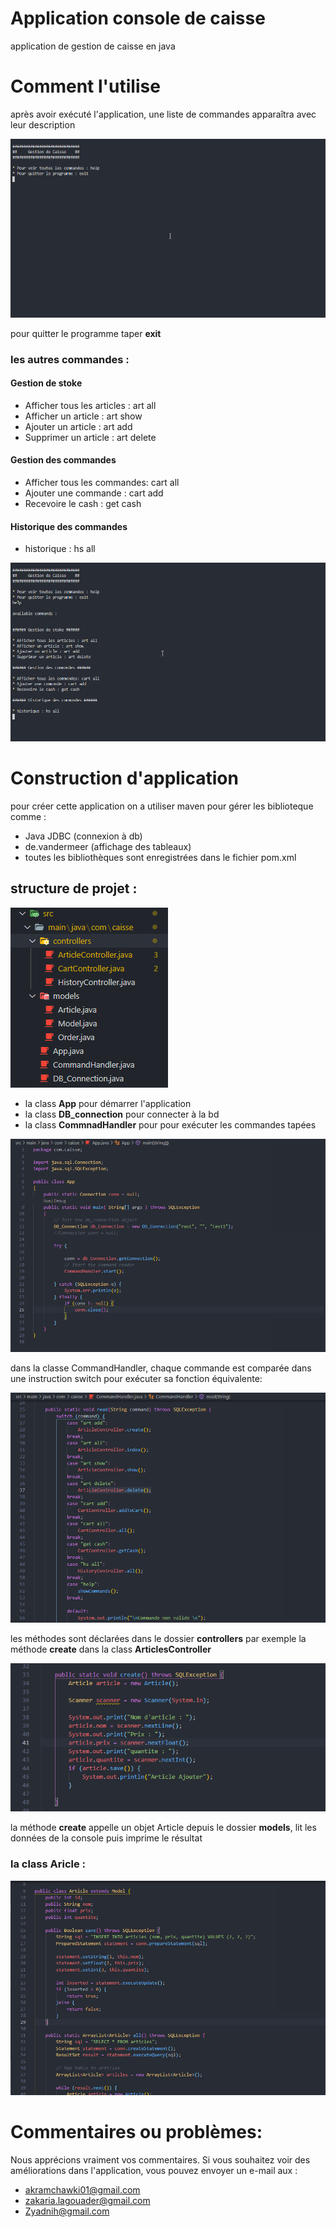 # Application console de caisse
application de gestion de caisse en java
# Comment l'utilise
après avoir exécuté l'application, une liste de commandes apparaîtra avec leur description

![](/images/cap1.gif)

pour quitter le programme taper **exit** 

### les autres commandes :

#### Gestion de stoke 
* Afficher tous les articles : art all 
* Afficher un article : art show       
* Ajouter un article : art add
* Supprimer un article : art delete    

#### Gestion des commandes     

* Afficher tous les commandes: cart all
* Ajouter une commande : cart add      
* Recevoire le cash : get cash

#### Historique des commandes  

* historique : hs all

![](/images/cap2.gif)

# Construction d'application
pour créer cette application on a utiliser maven pour gérer les biblioteque comme :

* Java JDBC (connexion à db)
* de.vandermeer (affichage des tableaux)
* toutes les bibliothèques sont enregistrées dans le fichier pom.xml

## structure de projet :

![](/images/cap2.png)

* la class **App** pour démarrer l'application
* la class **DB_connection** pour connecter à la bd
* la class **CommnadHandler** pour pour exécuter les commandes tapées

![](/images/cap3.png)

dans la classe CommandHandler, chaque commande est comparée dans une instruction switch pour exécuter sa fonction équivalente:

![](/images/cap4.png)

les méthodes sont déclarées dans le dossier **controllers** par exemple la méthode **create** dans la class **ArticlesController**

![](/images/cap5.png)

la méthode **create** appelle un objet Article depuis le dossier **models**, lit les données de la console puis imprime le résultat

### la class **Aricle** :

![](/images/cap6.png)

# Commentaires ou problèmes:
Nous apprécions vraiment vos commentaires. Si vous souhaitez voir des améliorations dans l'application, vous pouvez envoyer un e-mail aux :

* akramchawki01@gmail.com
* zakaria.lagouader@gmail.com
* Zyadnih@gmail.com
